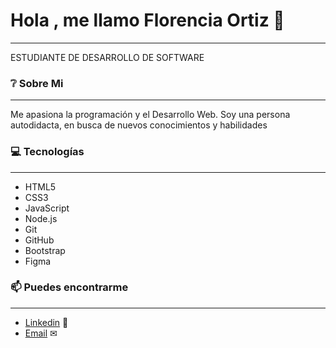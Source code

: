 # Hola , me llamo Florencia Ortiz 👋

---
ESTUDIANTE DE DESARROLLO DE SOFTWARE

### ❔ Sobre Mi 
---
Me apasiona la programación y el Desarrollo Web. Soy una persona autodidacta, en busca de nuevos conocimientos y habilidades


### 💻 Tecnologías
---

- HTML5
- CSS3
- JavaScript
- Node.js
- Git
- GitHub
- Bootstrap
- Figma


### 📫 Puedes encontrarme 
---
- [Linkedin](https://www.linkedin.com/in/florencia-s-ortiz/) 👥 
- [Email](mailto:florencia.ortiz096@gmail.com?) ✉ 
